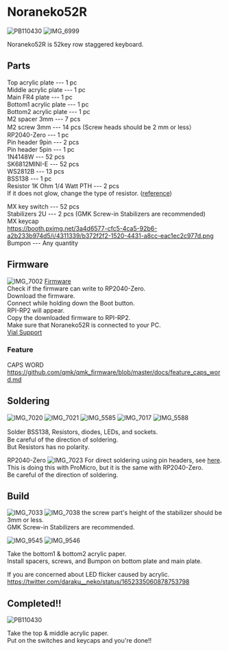 # Noraneko52R  
![PB110430](https://user-images.githubusercontent.com/5214078/201295075-e99c6a70-d4bb-47fc-9ccd-e66670a932c6.JPG)
![IMG_6999](https://user-images.githubusercontent.com/5214078/201291565-f790acc7-9356-43f2-b572-b1f4afc4b3d8.jpeg)

Noraneko52R is 52key row staggered keyboard.  

## Parts  

Top acrylic plate --- 1 pc  
Middle acrylic plate --- 1 pc   
Main FR4 plate --- 1 pc   
Bottom1 acrylic plate --- 1 pc   
Bottom2 acrylic plate --- 1 pc   
M2 spacer 3mm --- 7 pcs  
M2 screw 3mm --- 14 pcs  (Screw heads should be 2 mm or less）  
RP2040-Zero --- 1 pc  
Pin header 9pin --- 2 pcs   
Pin header 5pin --- 1 pc  
1N4148W --- 52 pcs  
SK6812MINI-E --- 52 pcs  
WS2812B --- 13 pcs  
BSS138 --- 1 pc  
Resistor 1K Ohm 1/4 Watt PTH --- 2 pcs   
If it does not glow, change the type of resistor. ([reference](https://25keys.com/2022/05/28/rp2040_sk6812mini/))   

MX key switch --- 52 pcs  
Stabilizers 2U --- 2 pcs (GMK Screw-in Stabilizers are recommended)   
MX keycap    
https://booth.pximg.net/3a4d6577-cfc5-4ca5-92b6-a2b233b974d5/i/4311339/b372f2f2-1520-4431-a8cc-eac1ec2c977d.png   
Bumpon --- Any quantity 

## Firmware
![IMG_7002](https://user-images.githubusercontent.com/5214078/201300486-a19fce27-7261-4fac-a14e-f837b712de54.jpeg)
[Firmware](https://github.com/darakuneko/Noraneko/raw/main/noraneko52r/v1.0/firmware/noraneko52r_vial.uf2)  
Check if the firmware can write to RP2040-Zero.  
Download the firmware.   
Connect while holding down the Boot button.  
RPI-RP2 will appear.  
Copy the downloaded firmware to RPI-RP2.  
Make sure that Noraneko52R is connected to your PC.    
[Vial Support](https://get.vial.today/)  

### Feature
CAPS WORD  
https://github.com/qmk/qmk_firmware/blob/master/docs/feature_caps_word.md   

## Soldering
![IMG_7020](https://user-images.githubusercontent.com/5214078/201305293-fc02600c-bd61-48fc-b5ba-b1e6f3c53741.jpeg)
![IMG_7021](https://user-images.githubusercontent.com/5214078/201386019-704d5e56-faff-4dc6-a010-397cb9949110.jpeg)
![IMG_5585](https://user-images.githubusercontent.com/5214078/196370976-1ae8f0df-43c9-4802-8a62-8c840f756a45.png)
![IMG_7017](https://user-images.githubusercontent.com/5214078/201293813-f836e7c0-ed6d-4031-ab17-09eea528efa6.jpg)
![IMG_5588](https://user-images.githubusercontent.com/5214078/196371378-a40fc202-53ea-49b4-a9e6-ca88323a2bc1.png)

Solder BSS138, Resistors, diodes, LEDs, and sockets.　  
Be careful of the direction of soldering.  
But Resistors has no polarity.

RP2040-Zero
![IMG_7023](https://user-images.githubusercontent.com/5214078/201294180-8c683e09-8754-45ca-b107-74b136b59aa8.jpeg)
For direct soldering using pin headers, see [here](https://kbdbuild.vercel.app/blog/yamada_pro_micro).  
This is doing this with ProMicro, but it is the same with RP2040-Zero.   
Be careful of the direction of soldering.  

## Build
![IMG_7033](https://user-images.githubusercontent.com/5214078/201295860-cec679b7-a68d-4809-afed-8b592c872d7a.jpeg)
![IMG_7038](https://user-images.githubusercontent.com/5214078/201295876-89cb34b2-e620-4aa9-8709-bc26b164d308.jpg)
the screw part's height of the stabilizer should be 3mm or less.   
GMK Screw-in Stabilizers are recommended.   

![IMG_9545](https://user-images.githubusercontent.com/5214078/222672730-8065d73a-69cd-4bf5-8046-b6fc88dca5c8.jpeg)
![IMG_9546](https://user-images.githubusercontent.com/5214078/222673334-6bbdc56b-8281-475e-9fb2-d92db8bd3901.jpeg)

Take the bottom1 & bottom2 acrylic paper.   
Install spacers, screws, and Bumpon on bottom plate and main plate.

If you are concerned about LED flicker caused by acrylic.  
https://twitter.com/daraku__neko/status/1652335060878753798

## Completed!!
![PB110430](https://user-images.githubusercontent.com/5214078/201295075-e99c6a70-d4bb-47fc-9ccd-e66670a932c6.JPG)

Take the top & middle acrylic paper.  
Put on the switches and keycaps and you're done!!

